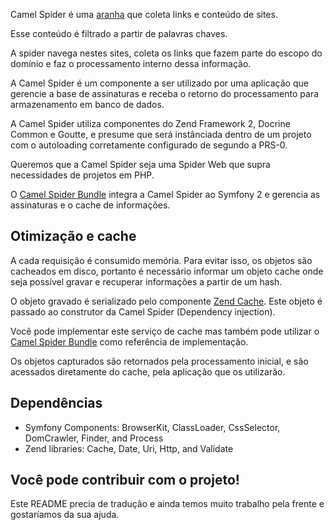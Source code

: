 
Camel Spider é uma [aranha](http://www.camel-spiders.net/) que coleta links e conteúdo de sites.

Esse conteúdo é filtrado a partir de palavras chaves.

A spider navega nestes sites, coleta os links que fazem parte do escopo do domínio e faz o processamento interno dessa informação.

A Camel Spider é um componente a ser utilizado por uma aplicação que gerencie a base de assinaturas e receba o retorno do processamento para armazenamento em banco de dados.

A Camel Spider utiliza componentes do Zend Framework 2, Docrine Common e Goutte, e presume que será instânciada dentro de um projeto com o autoloading corretamente configurado de segundo a PRS-0.

Queremos que a Camel Spider seja uma Spider Web que supra necessidades de projetos em PHP.

O [Camel Spider Bundle](http://github.com/gpupo/CamelSpiderBundle) integra a Camel Spider ao Symfony 2 e gerencia as assinaturas e o cache de informações.


## Otimização e cache

A cada requisição é consumido memória.
Para evitar isso, os objetos são cacheados em disco, portanto é
necessário informar um objeto cache onde seja possível gravar e
recuperar informações a partir de um hash.


O objeto gravado é serializado pelo componente [Zend Cache](http://framework.zend.com/manual/en/zend.cache.html).
Este objeto é passado ao construtor da Camel Spider (Dependency
injection).

Você pode implementar este serviço de cache mas também pode utilizar o  [Camel Spider Bundle](http://github.com/gpupo/CamelSpiderBundle) como referência de implementação.


Os objetos capturados são retornados pela processamento inicial, e são
acessados diretamente do cache, pela aplicação que os utilizarão.

## Dependências

* Symfony Components: BrowserKit, ClassLoader, CssSelector, DomCrawler, Finder, and Process
* Zend libraries: Cache, Date, Uri, Http, and Validate



## Você pode contribuir com o projeto!

Este README precia de tradução e ainda temos muito trabalho pela frente e gostaríamos da sua ajuda.
 
